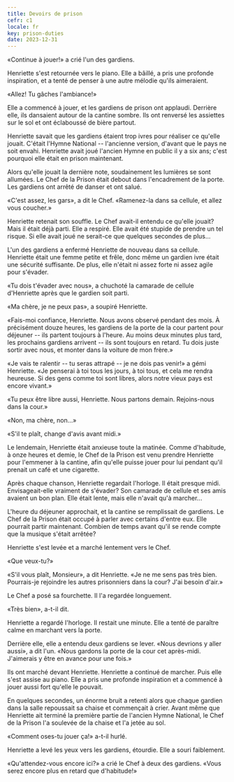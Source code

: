 ```yaml
---
title: Devoirs de prison
cefr: c1
locale: fr
key: prison-duties
date: 2023-12-31
---
```


«Continue à jouer!» a crié l'un des gardiens.

Henriette s'est retournée vers le piano. Elle a bâillé, a pris une profonde inspiration, et a tenté de penser à une autre mélodie qu'ils aimeraient.

«Allez! Tu gâches l'ambiance!»

Elle a commencé à jouer, et les gardiens de prison ont applaudi. Derrière elle, ils dansaient autour de la cantine sombre. Ils ont renversé les assiettes sur le sol et ont éclaboussé de bière partout.

Henriette savait que les gardiens étaient trop ivres pour réaliser ce qu'elle jouait. C'était l'Hymne National -- l'ancienne version, d'avant que le pays ne soit envahi. Henriette avait joué l'ancien Hymne en public il y a six ans; c'est pourquoi elle était en prison maintenant.

Alors qu'elle jouait la dernière note, soudainement les lumières se sont allumées. Le Chef de la Prison était debout dans l'encadrement de la porte. Les gardiens ont arrêté de danser et ont salué.

«C'est assez, les gars», a dit le Chef. «Ramenez-la dans sa cellule, et allez vous coucher.»

Henriette retenait son souffle. Le Chef avait-il entendu ce qu'elle jouait? Mais il était déjà parti. Elle a respiré. Elle avait été stupide de prendre un tel risque. Si elle avait joué ne serait-ce que quelques secondes de plus...

L'un des gardiens a enfermé Henriette de nouveau dans sa cellule. Henriette était une femme petite et frêle, donc même un gardien ivre était une sécurité suffisante. De plus, elle n'était ni assez forte ni assez agile pour s'évader.

«Tu dois t'évader avec nous», a chuchoté la camarade de cellule d'Henriette après que le gardien soit parti.

«Ma chère, je ne peux pas», a soupiré Henriette.

«Fais-moi confiance, Henriette. Nous avons observé pendant des mois. À précisément douze heures, les gardiens de la porte de la cour partent pour déjeuner -- ils partent toujours à l'heure. Au moins deux minutes plus tard, les prochains gardiens arrivent -- ils sont toujours en retard. Tu dois juste sortir avec nous, et monter dans la voiture de mon frère.»

«Je vais te ralentir -- tu seras attrapé -- je ne dois pas venir!» a gémi Henriette. «Je penserai à toi tous les jours, à toi tous, et cela me rendra heureuse. Si des gens comme toi sont libres, alors notre vieux pays est encore vivant.»

«Tu peux être libre aussi, Henriette. Nous partons demain. Rejoins-nous dans la cour.»

«Non, ma chère, non...»

«S'il te plaît, change d'avis avant midi.»

Le lendemain, Henriette était anxieuse toute la matinée. Comme d'habitude, à onze heures et demie, le Chef de la Prison est venu prendre Henriette pour l'emmener à la cantine, afin qu'elle puisse jouer pour lui pendant qu'il prenait un café et une cigarette.

Après chaque chanson, Henriette regardait l'horloge. Il était presque midi. Envisageait-elle vraiment de s'évader? Son camarade de cellule et ses amis avaient un bon plan. Elle était lente, mais elle n'avait qu'à marcher...

L'heure du déjeuner approchait, et la cantine se remplissait de gardiens. Le Chef de la Prison était occupé à parler avec certains d'entre eux. Elle pourrait partir maintenant. Combien de temps avant qu'il se rende compte que la musique s'était arrêtée?

Henriette s'est levée et a marché lentement vers le Chef.

«Que veux-tu?»

«S'il vous plaît, Monsieur», a dit Henriette. «Je ne me sens pas très bien. Pourrais-je rejoindre les autres prisonniers dans la cour? J'ai besoin d'air.»

Le Chef a posé sa fourchette. Il l'a regardée longuement.

«Très bien», a-t-il dit.

Henriette a regardé l'horloge. Il restait une minute. Elle a tenté de paraître calme en marchant vers la porte.

Derrière elle, elle a entendu deux gardiens se lever. «Nous devrions y aller aussi», a dit l'un. «Nous gardons la porte de la cour cet après-midi. J'aimerais y être en avance pour une fois.»

Ils ont marché devant Henriette. Henriette a continué de marcher. Puis elle s'est assise au piano. Elle a pris une profonde inspiration et a commencé à jouer aussi fort qu'elle le pouvait.

En quelques secondes, un énorme bruit a retenti alors que chaque gardien dans la salle repoussait sa chaise et commençait à crier. Avant même que Henriette ait terminé la première partie de l'ancien Hymne National, le Chef de la Prison l'a soulevée de la chaise et l'a jetée au sol.

«Comment oses-tu jouer ça!» a-t-il hurlé.

Henriette a levé les yeux vers les gardiens, étourdie. Elle a souri faiblement.

«Qu'attendez-vous encore ici?» a crié le Chef à deux des gardiens. «Vous serez encore plus en retard que d'habitude!»